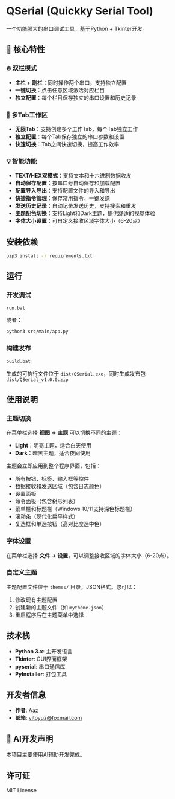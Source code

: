 # QSerial (Quickky Serial Tool)

一个功能强大的串口调试工具，基于Python + Tkinter开发。

## 🚀 核心特性

### 🔥 双栏模式
- **主栏 + 副栏**：同时操作两个串口，支持独立配置
- **一键切换**：点击任意区域激活对应栏目
- **独立配置**：每个栏目保存独立的串口设置和历史记录

### 📑 多Tab工作区
- **无限Tab**：支持创建多个工作Tab，每个Tab独立工作
- **独立配置**：每个Tab保存独立的串口参数和设置
- **快速切换**：Tab之间快速切换，提高工作效率

### 💡 智能功能
- **TEXT/HEX双模式**：支持文本和十六进制数据收发
- **自动保存配置**：按串口号自动保存和加载配置
- **配置导入导出**：支持配置文件的导入和导出
- **快捷指令管理**：保存常用指令，一键发送
- **发送历史记录**：自动记录发送历史，支持搜索和重发
- **主题配色切换**：支持Light和Dark主题，提供舒适的视觉体验
- **字体大小设置**：可自定义接收区域字体大小（6-20点）

## 安装依赖

```bash
pip3 install -r requirements.txt
```

## 运行

### 开发调试

```bash
run.bat
```

或者：

```bash
python3 src/main/app.py
```

### 构建发布

```bash
build.bat
```

生成的可执行文件位于 `dist/QSerial.exe`，同时生成发布包 `dist/QSerial_v1.0.0.zip`

## 使用说明

### 主题切换

在菜单栏选择 **视图 -> 主题** 可以切换不同的主题：
- **Light**：明亮主题，适合白天使用
- **Dark**：暗黑主题，适合夜间使用

主题会立即应用到整个程序界面，包括：
- 所有按钮、标签、输入框等控件
- 数据接收和发送区域（包含日志颜色）
- 设置面板
- 命令面板（包含树形列表）
- 菜单栏和标题栏（Windows 10/11支持深色标题栏）
- 滚动条（现代化扁平样式）
- 复选框和单选按钮（高对比度选中色）

### 字体设置

在菜单栏选择 **文件 -> 设置**，可以调整接收区域的字体大小（6-20点）。

### 自定义主题

主题配置文件位于 `themes/` 目录，JSON格式。您可以：
1. 修改现有主题配置
2. 创建新的主题文件（如 `mytheme.json`）
3. 重启程序后在主题菜单中选择

## 技术栈

- **Python 3.x**: 主开发语言
- **Tkinter**: GUI界面框架
- **pyserial**: 串口通信库
- **PyInstaller**: 打包工具

## 开发者信息

- **作者**: Aaz
- **邮箱**: vitoyuz@foxmail.com

## 🤖 AI开发声明

本项目主要使用AI辅助开发完成。

## 许可证

MIT License

